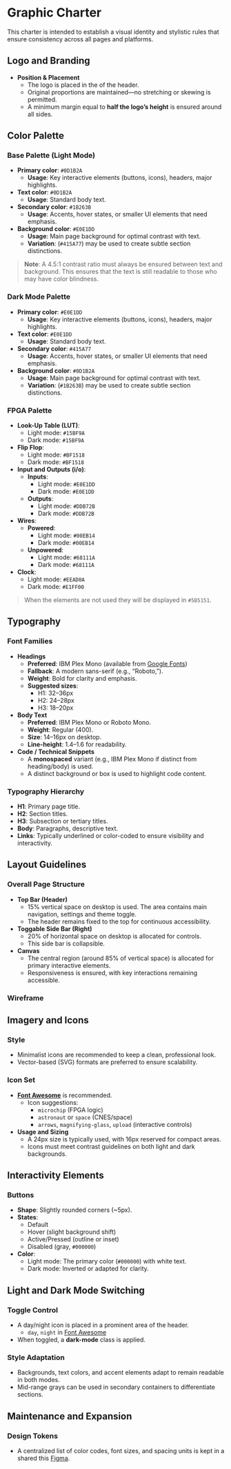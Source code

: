 # Graphic Charter

This charter is intended to establish a visual identity and stylistic rules that ensure consistency across all pages and platforms. 

## Logo and Branding

<!-- todo: See with the client about the logo -->
<!-- Also there is not space allocated for the logo in the wireframe and mockup -->

- **Position & Placement**
    - The logo is placed in the <!-- left, right --> of the header.
    - Original proportions are maintained—no stretching or skewing is permitted.
    - A minimum margin equal to **half the logo’s height** is ensured around all sides.

<!-- todo: logo -->

## Color Palette

### Base Palette (Light Mode)

- **Primary color**: `#0D1B2A`
    - **Usage**: Key interactive elements (buttons, icons), headers, major highlights.
- **Text color**: `#0D1B2A`
    - **Usage**: Standard body text.
- **Secondary color**: `#1B263B`
    - **Usage**: Accents, hover states, or smaller UI elements that need emphasis.
- **Background color**: `#E0E1DD`
    - **Usage**: Main page background for optimal contrast with text.
    - **Variation**: (`#415A77`) may be used to create subtle section distinctions.



> **Note**: A 4.5:1 contrast ratio must always be ensured between text and background. This ensures that the text is still readable to those who may have color blindness.

### Dark Mode Palette

- **Primary color**: `#E0E1DD`
    - **Usage**: Key interactive elements (buttons, icons), headers, major highlights.
- **Text color**: `#E0E1DD` 
    - **Usage**: Standard body text.
- **Secondary color**: `#415A77`
    - **Usage**: Accents, hover states, or smaller UI elements that need emphasis.
- **Background color**: `#0D1B2A` 
    - **Usage**: Main page background for optimal contrast with text.
    - **Variation**: (`#1B263B`) may be used to create subtle section distinctions.
### FPGA Palette

- **Look-Up Table (LUT)**:
    - Light mode: `#15BF9A`
    - Dark mode: `#15BF9A`
- **Flip Flop**:
    - Light mode: `#BF1518`
    - Dark mode: `#BF1518`
- **Input and Outputs (i/o)**:
    - **Inputs**:
        - Light mode: `#E0E1DD`
        - Dark mode: `#E0E1DD`
    - **Outputs**:
        - Light mode: `#DDB72B`
        - Dark mode: `#DDB72B`
- **Wires**:
    - **Powered**:
        - Light mode: `#00EB14`
        - Dark mode: `#00EB14`
    - **Unpowered**:
        - Light mode: `#68111A`
        - Dark mode: `#68111A`
- **Clock**:
    - Light mode: `#EEAD0A`
    - Dark mode: `#E1FF00`

> When the elements are not used they will be displayed in `#5B5151`.

## Typography

### Font Families

- **Headings**
    - **Preferred**: IBM Plex Mono (available from [Google Fonts](https://fonts.google.com/specimen/IBM+Plex+Mono))
    - **Fallback**: A modern sans-serif (e.g., “Roboto,”).
    - **Weight**: Bold for clarity and emphasis.
    - **Suggested sizes**:
        - H1: 32–36px
        - H2: 24–28px
        - H3: 18–20px
- **Body Text**
    - **Preferred**: IBM Plex Mono or Roboto Mono.
    - **Weight**: Regular (400).
    - **Size**: 14–16px on desktop.
    - **Line-height**: 1.4–1.6 for readability.
- **Code / Technical Snippets**
    - A **monospaced** variant (e.g., IBM Plex Mono if distinct from heading/body) is used.
    - A distinct background or box is used to highlight code content.

### Typography Hierarchy

- **H1**: Primary page title.
- **H2**: Section titles.
- **H3**: Subsection or tertiary titles.
- **Body**: Paragraphs, descriptive text.
- **Links**: Typically underlined or color-coded to ensure visibility and interactivity.

## Layout Guidelines

### Overall Page Structure

- **Top Bar (Header)**
    - 15% vertical space on desktop is used. The area contains main navigation, settings and  theme toggle.
    - The header remains fixed to the top for continuous accessibility.
- **Toggable Side Bar (Right)**
    - 20% of horizontal space on desktop is allocated for controls.
    - This side bar is collapsible.
- **Canvas**
    - The central region (around 85% of vertical space) is allocated for primary interactive elements.
    - Responsiveness is ensured, with key interactions remaining accessible.

### Wireframe

<!-- Todo put the finished wireframe-->

## Imagery and Icons

### Style

- Minimalist icons are recommended to keep a clean, professional look.
- Vector-based (SVG) formats are preferred to ensure scalability.

### Icon Set

- **[Font Awesome](https://fontawesome.com/icons)** is recommended.
    - Icon suggestions:
        - `microchip` (FPGA logic)
        - `astronaut` or `space` (CNES/space)
        - `arrows`, `magnifying-glass`, `upload` (interactive controls)
- **Usage and Sizing**
    - A 24px size is typically used, with 16px reserved for compact areas.
    - Icons must meet contrast guidelines on both light and dark backgrounds.

## Interactivity Elements

### Buttons

- **Shape**: Slightly rounded corners (~5px).
- **States**: 
    - Default
    - Hover (slight background shift)
    - Active/Pressed (outline or inset)
    - Disabled (gray, `#000000`)
- **Color**:
    - Light mode: The primary color (`#000000`) with white text.
    - Dark mode: Inverted or adapted for clarity.

## Light and Dark Mode Switching

### Toggle Control

- A day/night icon is placed in a prominent area of the header.
  - `day`, `night` in [Font Awesome](https://fontawesome.com/search?o=r&ic=free&s=solid&ip=classic)
- When toggled, a **dark-mode** class is applied.

### Style Adaptation

- Backgrounds, text colors, and accent elements adapt to remain readable in both modes.
- Mid-range grays can be used in secondary containers to differentiate sections.

## Maintenance and Expansion

### Design Tokens

- A centralized list of color codes, font sizes, and spacing units is kept in a shared this [Figma](https://www.figma.com/design/A6rvzTJCZQQyznhdQbu753/FPGA-Web-App?node-id=0-1&p=f&t=6NnWKfw2FvNavJcS-0).